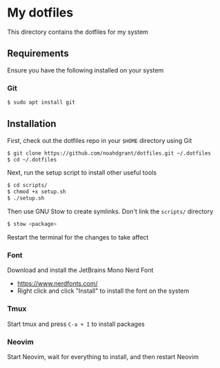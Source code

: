# My dotfiles

This directory contains the dotfiles for my system

## Requirements

Ensure you have the following installed on your system

### Git

```bash
$ sudo apt install git
```

## Installation

First, check out the dotfiles repo in your `$HOME` directory using Git

```bash
$ git clone https://github.com/noahdgrant/dotfiles.git ~/.dotfiles
$ cd ~/.dotfiles
```

Next, run the setup script to install other useful tools

```bash
$ cd scripts/
$ chmod +x setup.sh
$ ./setup.sh
```

Then use GNU Stow to create symlinks. Don't link the `scripts/` directory

```bash
$ stow <package>
```

Restart the terminal for the changes to take affect

### Font

Download and install the JetBrains Mono Nerd Font
- https://www.nerdfonts.com/
- Right click and click "Install" to install the font on the system

### Tmux

Start tmux and press `C-a + I` to install packages

### Neovim

Start Neovim, wait for everything to install, and then restart Neovim
